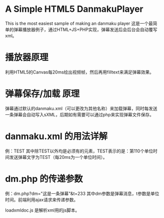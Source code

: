# A Simple HTML5 DanmakuPlayer
This is the most easiest sample of making an danmaku player
这是一个最简单的弹幕播放器例子，通过HTML+JS+PHP实现，弹幕发送后会后台会自动覆写xml。

# 播放器原理
利用HTML5的Canvas每20ms绘出视频帧，然后再用filltext来满足弹幕效果。

# 弹幕保存/加载 原理
弹幕通过默认的danmaku.xml（可以更改为其他名称）来加载弹幕，同时每发送一条弹幕会自动写入sXML，后期如有需要可以通过php来实现弹幕文件保存。

# danmaku.xml 的用法详解
例：<playerdata><danmaku><d110>TEST</d110></danmaku></playerdata>
其中除<d110>TEST</d110>以外均是必须有的元素，<d110>TEST</d110>表示的是：第110个单位时间发送弹幕文字为TEST（每20ms为一个单位时间）。

# dm.php 的传递参数
例：dm.php?dm="这是一条弹幕"&t=233
其中dm参数是弹幕消息，t参数是单位时间。前端利用ajax请求来传递参数。

loadxmldoc.js 是解析xml用的js脚本。
